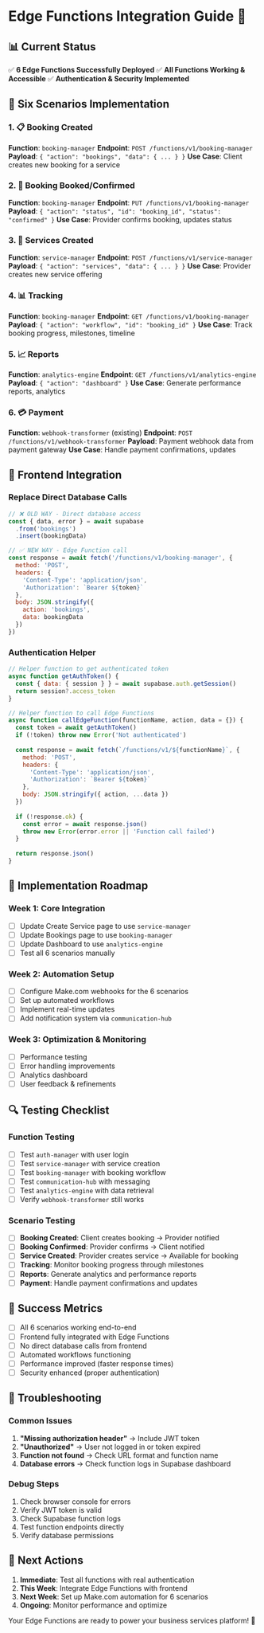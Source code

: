 # Edge Functions Integration Guide 🚀

## 📊 Current Status
✅ **6 Edge Functions Successfully Deployed**
✅ **All Functions Working & Accessible**
✅ **Authentication & Security Implemented**

## 🎯 Six Scenarios Implementation

### 1. 📋 Booking Created
**Function**: `booking-manager`
**Endpoint**: `POST /functions/v1/booking-manager`
**Payload**: `{ "action": "bookings", "data": { ... } }`
**Use Case**: Client creates new booking for a service

### 2. 🎯 Booking Booked/Confirmed  
**Function**: `booking-manager`
**Endpoint**: `PUT /functions/v1/booking-manager`
**Payload**: `{ "action": "status", "id": "booking_id", "status": "confirmed" }`
**Use Case**: Provider confirms booking, updates status

### 3. 🚀 Services Created
**Function**: `service-manager`
**Endpoint**: `POST /functions/v1/service-manager`
**Payload**: `{ "action": "services", "data": { ... } }`
**Use Case**: Provider creates new service offering

### 4. 📊 Tracking
**Function**: `booking-manager`
**Endpoint**: `GET /functions/v1/booking-manager`
**Payload**: `{ "action": "workflow", "id": "booking_id" }`
**Use Case**: Track booking progress, milestones, timeline

### 5. 📈 Reports
**Function**: `analytics-engine`
**Endpoint**: `GET /functions/v1/analytics-engine`
**Payload**: `{ "action": "dashboard" }`
**Use Case**: Generate performance reports, analytics

### 6. 💳 Payment
**Function**: `webhook-transformer` (existing)
**Endpoint**: `POST /functions/v1/webhook-transformer`
**Payload**: Payment webhook data from payment gateway
**Use Case**: Handle payment confirmations, updates

## 🔧 Frontend Integration

### Replace Direct Database Calls
```javascript
// ❌ OLD WAY - Direct database access
const { data, error } = await supabase
  .from('bookings')
  .insert(bookingData)

// ✅ NEW WAY - Edge Function call
const response = await fetch('/functions/v1/booking-manager', {
  method: 'POST',
  headers: {
    'Content-Type': 'application/json',
    'Authorization': `Bearer ${token}`
  },
  body: JSON.stringify({
    action: 'bookings',
    data: bookingData
  })
})
```

### Authentication Helper
```javascript
// Helper function to get authenticated token
async function getAuthToken() {
  const { data: { session } } = await supabase.auth.getSession()
  return session?.access_token
}

// Helper function to call Edge Functions
async function callEdgeFunction(functionName, action, data = {}) {
  const token = await getAuthToken()
  if (!token) throw new Error('Not authenticated')
  
  const response = await fetch(`/functions/v1/${functionName}`, {
    method: 'POST',
    headers: {
      'Content-Type': 'application/json',
      'Authorization': `Bearer ${token}`
    },
    body: JSON.stringify({ action, ...data })
  })
  
  if (!response.ok) {
    const error = await response.json()
    throw new Error(error.error || 'Function call failed')
  }
  
  return response.json()
}
```

## 🚀 Implementation Roadmap

### Week 1: Core Integration
- [ ] Update Create Service page to use `service-manager`
- [ ] Update Bookings page to use `booking-manager`
- [ ] Update Dashboard to use `analytics-engine`
- [ ] Test all 6 scenarios manually

### Week 2: Automation Setup
- [ ] Configure Make.com webhooks for the 6 scenarios
- [ ] Set up automated workflows
- [ ] Implement real-time updates
- [ ] Add notification system via `communication-hub`

### Week 3: Optimization & Monitoring
- [ ] Performance testing
- [ ] Error handling improvements
- [ ] Analytics dashboard
- [ ] User feedback & refinements

## 🔍 Testing Checklist

### Function Testing
- [ ] Test `auth-manager` with user login
- [ ] Test `service-manager` with service creation
- [ ] Test `booking-manager` with booking workflow
- [ ] Test `communication-hub` with messaging
- [ ] Test `analytics-engine` with data retrieval
- [ ] Verify `webhook-transformer` still works

### Scenario Testing
- [ ] **Booking Created**: Client creates booking → Provider notified
- [ ] **Booking Confirmed**: Provider confirms → Client notified
- [ ] **Service Created**: Provider creates service → Available for booking
- [ ] **Tracking**: Monitor booking progress through milestones
- [ ] **Reports**: Generate analytics and performance reports
- [ ] **Payment**: Handle payment confirmations and updates

## 🎯 Success Metrics

- [ ] All 6 scenarios working end-to-end
- [ ] Frontend fully integrated with Edge Functions
- [ ] No direct database calls from frontend
- [ ] Automated workflows functioning
- [ ] Performance improved (faster response times)
- [ ] Security enhanced (proper authentication)

## 🚨 Troubleshooting

### Common Issues
1. **"Missing authorization header"** → Include JWT token
2. **"Unauthorized"** → User not logged in or token expired
3. **Function not found** → Check URL format and function name
4. **Database errors** → Check function logs in Supabase dashboard

### Debug Steps
1. Check browser console for errors
2. Verify JWT token is valid
3. Check Supabase function logs
4. Test function endpoints directly
5. Verify database permissions

## 🎉 Next Actions

1. **Immediate**: Test all functions with real authentication
2. **This Week**: Integrate Edge Functions with frontend
3. **Next Week**: Set up Make.com automation for 6 scenarios
4. **Ongoing**: Monitor performance and optimize

Your Edge Functions are ready to power your business services platform! 🚀
